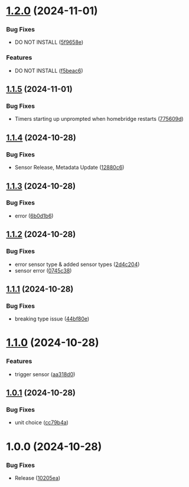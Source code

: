 # [1.2.0](https://github.com/mksvrcek/homebridge-adjustable-timer/compare/v1.1.5...v1.2.0) (2024-11-01)


### Bug Fixes

* DO NOT INSTALL ([5f9658e](https://github.com/mksvrcek/homebridge-adjustable-timer/commit/5f9658efa38c5e7853a248a77dd8610a8788e92b))


### Features

* DO NOT INSTALL ([f5beac6](https://github.com/mksvrcek/homebridge-adjustable-timer/commit/f5beac6b2b052174493f655716833e529f703ac7))

## [1.1.5](https://github.com/mksvrcek/homebridge-adjustable-timer/compare/v1.1.4...v1.1.5) (2024-11-01)


### Bug Fixes

* Timers starting up unprompted when homebridge restarts ([775609d](https://github.com/mksvrcek/homebridge-adjustable-timer/commit/775609df968c54bff577ca6aa18b14cd8d9371ea))

## [1.1.4](https://github.com/mksvrcek/homebridge-adjustable-timer/compare/v1.1.3...v1.1.4) (2024-10-28)


### Bug Fixes

* Sensor Release, Metadata Update ([12880c6](https://github.com/mksvrcek/homebridge-adjustable-timer/commit/12880c6044a4eacbc5f5aba6890edaf7b79fed93))

## [1.1.3](https://github.com/mksvrcek/homebridge-adjustable-timer/compare/v1.1.2...v1.1.3) (2024-10-28)


### Bug Fixes

* error ([6b0d1b6](https://github.com/mksvrcek/homebridge-adjustable-timer/commit/6b0d1b6e3ae8490edc2d4d193491c716182af66a))

## [1.1.2](https://github.com/mksvrcek/homebridge-adjustable-timer/compare/v1.1.1...v1.1.2) (2024-10-28)


### Bug Fixes

* error sensor type & added sensor types ([2d4c204](https://github.com/mksvrcek/homebridge-adjustable-timer/commit/2d4c2043fa2557ced572f6442cbc7eb71e454097))
* sensor error ([0745c38](https://github.com/mksvrcek/homebridge-adjustable-timer/commit/0745c384c369d793355caffa3e5a0b1bf9a0317d))

## [1.1.1](https://github.com/mksvrcek/homebridge-adjustable-timer/compare/v1.1.0...v1.1.1) (2024-10-28)


### Bug Fixes

* breaking type issue ([44bf80e](https://github.com/mksvrcek/homebridge-adjustable-timer/commit/44bf80ebedf08c225a4e53e45ed43728b8db56eb))

# [1.1.0](https://github.com/mksvrcek/homebridge-adjustable-timer/compare/v1.0.1...v1.1.0) (2024-10-28)


### Features

* trigger sensor ([aa318d0](https://github.com/mksvrcek/homebridge-adjustable-timer/commit/aa318d08e94caf564ab4f530dd751e259d917b94))

## [1.0.1](https://github.com/mksvrcek/homebridge-adjustable-timer/compare/v1.0.0...v1.0.1) (2024-10-28)


### Bug Fixes

* unit choice ([cc79b4a](https://github.com/mksvrcek/homebridge-adjustable-timer/commit/cc79b4a3eb8fbeaab7e00063a953ec8522263eb5))

# 1.0.0 (2024-10-28)


### Bug Fixes

* Release ([10205ea](https://github.com/mksvrcek/homebridge-adjustable-timer/commit/10205ea261544524ef8428b9a51e08feedbfacb3))
